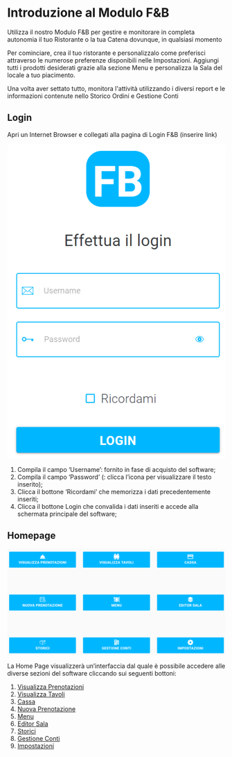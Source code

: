 # Introduzione al Modulo F&B

Utilizza il nostro Modulo F&B per gestire e monitorare in completa autonomia il tuo Ristorante o la tua Catena dovunque, in qualsiasi momento

Per cominciare, crea il tuo ristorante e personalizzalo come preferisci attraverso le numerose preferenze disponibili nelle Impostazioni. Aggiungi tutti i prodotti desiderati grazie alla sezione Menu e personalizza la Sala del locale a tuo piacimento.

Una volta aver settato tutto, monitora l'attività utilizzando i diversi report e le informazioni contenute nello Storico Ordini e Gestione Conti

## Login

<div>Apri un Internet Browser e collegati alla pagina di Login F&B (inserire link)</div>

![Login](../assets/img/Login.png#login)

1. Compila il campo ‘Username’: fornito in fase di acquisto del software;
2. Compila il campo ‘Password’ (: clicca l’icona per visualizzare il testo inserito);
3. Clicca il bottone ‘Ricordami’ che memorizza i dati precedentemente inseriti;
4. Clicca il bottone Login che convalida i dati inseriti e accede alla schermata principale del software;

## Homepage

![Homepage](../assets/img/Homepage.png#homepage)

La Home Page visualizzerà un’interfaccia dal quale è possibile accedere alle diverse sezioni del software cliccando sui seguenti bottoni:

1. [Visualizza Prenotazioni](ViewReservations/viewReservations.md)
2. [Visualizza Tavoli](ViewTables/viewTables.md)
3. [Cassa](Cash/cash.md)
4. [Nuova Prenotazione](Reservations/newReservation.md)
5. [Menu](Menu/menu.md)
6. [Editor Sala](EditorSala/aboutEditorSala.md)
7. [Storici](Registry/tables.md)
8. [Gestione Conti](BillsManagement/aboutBillsManagement.md)
9. [Impostazioni](Settings/general.md)
